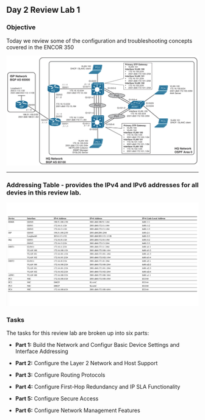 ## Day 2 Review Lab 1

### Objective
Today we review some of the configuration and troubleshooting concepts covered in the ENCOR 350

![Lab topology](https://github.com/tech-zero/assets/blob/main/images/Day2Review.png)

---

### Addressing Table - provides the IPv4 and IPv6 addresses for all devies in this review lab.
![Lab topology](https://github.com/tech-zero/assets/blob/main/images/Day2AddressTable.png)

### Tasks
The tasks for this review lab are broken up into six parts:
- **Part 1:** Build the Network and Configur Basic Device Settings and Interface Addressing

- **Part 2:** Configure the Layer 2 Network and Host Support

- **Part 3:** Configure Routing Protocols

- **Part 4:** Configure First-Hop Redundancy and IP SLA Functionality

- **Part 5:** Configure Secure Access

- **Part 6:** Configure Network Management Features
